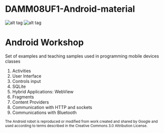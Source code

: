 # DAMM08UF1-Android-material

![alt tag](https://developer.android.com/images/brand/Android_Robot_100.png)
![alt tag](https://upload.wikimedia.org/wikipedia/commons/thumb/3/34/Android_Studio_icon.svg/100px-Android_Studio_icon.svg.png)

<h1>Android Workshop</h1>
<p>Set of examples and teaching samples used in programming mobile devices classes</p>

1. Activities<br>
2. User Interface<br>
3. Controls input<br>
4. SQLite<br>
5. Hybrid Applications: WebView<br>
6. Fragments<br>
7. Content Providers<br>
8. Communication with HTTP and sockets<br>
9. Communications with Bluetooth<br>

<sub>
The Android robot is reproduced or modified from work created and shared by Google and used according to terms described in the Creative Commons 3.0 Attribution License.
</sub>

